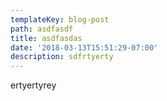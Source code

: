 ```yaml
---
templateKey: blog-post
path: asdfasdf
title: asdfasdas
date: '2018-03-13T15:51:29-07:00'
description: sdfrtyerty
---
```

ertyertyrey
